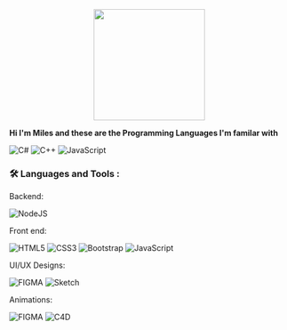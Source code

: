 
<div id="header" align="center"> 
<img src="https://media0.giphy.com/media/4rftPhywAd24ZbLFSU/giphy.gif?cid=790b761164de056ef89eea3fe44960b822331ecc2e70f6d8&rid=giphy.gif&ct=g" width="200" height="200"/>

</div>






**Hi I'm Miles and these are the Programming Languages I'm familar with**

![C#](https://img.shields.io/badge/c%23-%23239120.svg?style=for-the-badge&logo=c-sharp&logoColor=white)
![C++](https://img.shields.io/badge/c++-%2300599C.svg?style=for-the-badge&logo=c%2B%2B&logoColor=white)
![JavaScript](https://img.shields.io/badge/javascript-%23323330.svg?style=for-the-badge&logo=javascript&logoColor=%23F7DF1E)

### :hammer_and_wrench: Languages and Tools :


Backend:

![NodeJS](https://img.shields.io/badge/node.js-6DA55F?style=for-the-badge&logo=node.js&logoColor=white)

Front end:

![HTML5](https://img.shields.io/badge/html5-%23E34F26.svg?style=for-the-badge&logo=html5&logoColor=white)
![CSS3](https://img.shields.io/badge/css3-%231572B6.svg?style=for-the-badge&logo=css3&logoColor=white)
![Bootstrap](https://img.shields.io/badge/bootstrap-%23563D7C.svg?style=for-the-badge&logo=bootstrap&logoColor=white)
![JavaScript](https://img.shields.io/badge/javascript-%23323330.svg?style=for-the-badge&logo=javascript&logoColor=%23F7DF1E)


UI/UX Designs:

![FIGMA](https://img.shields.io/badge/Figma-%23E34F26.svg?style=for-the-badge&logo=figma&logoColor=white)
![Sketch](https://img.shields.io/badge/Sketch-%23323330.svg?style=for-the-badge&logo=Sketch&logoColor=white)

Animations:

![FIGMA](https://img.shields.io/badge/Blender-%23563D7C.svg?style=for-the-badge&logo=blender&logoColor=white)
![C4D](https://img.shields.io/badge/Cinema4d-%23E34F26.svg?style=for-the-badge&logo=Cinema4d&logoColor=white)


